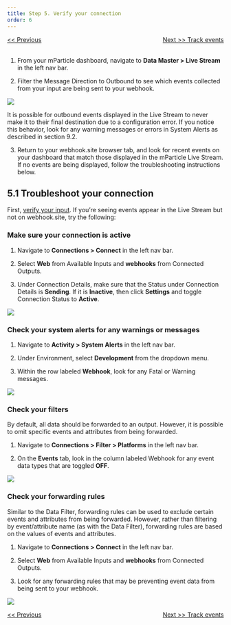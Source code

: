 ```yaml
---
title: Step 5. Verify your connection
order: 6
---
```

<a href="/developers/quickstart/web/create-connection/" style="position:relative; float:left"><< Previous</a>
<a href="/developers/quickstart/web/track-events/" style="position:relative; float:right">Next >> Track events</a>
<br/>
<br/>

1. From your mParticle dashboard, navigate to **Data Master > Live Stream** in the left nav bar.

2. Filter the Message Direction to Outbound to see which events collected from your input are being sent to your webhook. 

![](/images/web-e2e-screenshots/5-verify-your-connection/verify-your-connection-1.png)

<aside>
    It is possible for outbound events displayed in the Live Stream to never make it to their final destination due to a configuration error. If you notice this behavior, look for any warning messages or errors in System Alerts as described in section 9.2.
</aside>

3. Return to your webhook.site browser tab, and look for recent events on your dashboard that match those displayed in the mParticle Live Stream. If no events are being displayed, follow the troubleshooting instructions below.

## 5.1 Troubleshoot your connection

First, [verify your input](/developers/quickstart/web/verify-input/). If you’re seeing events appear in the Live Stream but not on webhook.site, try the following:

### Make sure your connection is active

1. Navigate to **Connections > Connect** in the left nav bar.

2. Select **Web** from Available Inputs and **webhooks** from Connected Outputs.

3. Under Connection Details, make sure that the Status under Connection Details is **Sending**. If it is **Inactive**, then click **Settings** and toggle Connection Status to **Active**.

![](/images/web-e2e-screenshots/5-verify-your-connection/verify-your-connection-2.png)

### Check your system alerts for any warnings or messages

1. Navigate to **Activity > System Alerts** in the left nav bar.

2. Under Environment, select **Development** from the dropdown menu.

3. Within the row labeled **Webhook**, look for any Fatal or Warning messages. 

![](/images/web-e2e-screenshots/5-verify-your-connection/verify-your-connection-3.png)

### Check your filters

By default, all data should be forwarded to an output. However, it is possible to omit specific events and attributes from being forwarded.

1. Navigate to **Connections > Filter > Platforms** in the left nav bar.

2. On the **Events** tab, look in the column labeled Webhook for any event data types that are toggled **OFF**.

![](/images/web-e2e-screenshots/5-verify-your-connection/verify-your-connection-4.png)

### Check your forwarding rules

Similar to the Data Filter, forwarding rules can be used to exclude certain events and attributes from being forwarded. However, rather than filtering by event/attribute name (as with the Data Filter), forwarding rules are based on the values of events and attributes.

1. Navigate to **Connections > Connect** in the left nav bar.

2. Select **Web** from Available Inputs and **webhooks** from Connected Outputs.

3. Look for any forwarding rules that may be preventing event data from being sent to your webhook.

![](/images/web-e2e-screenshots/5-verify-your-connection/verify-your-connection-5.png)

<a href="/developers/quickstart/web/create-connection/" style="position:relative; float:left"><< Previous</a>
<a href="/developers/quickstart/web/track-events/" style="position:relative; float:right">Next >> Track events</a>